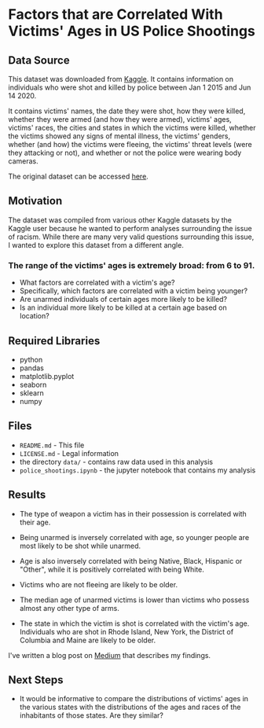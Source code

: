 Factors that are Correlated With Victims' Ages in US Police Shootings
=====================================================================

Data Source
-----------
This dataset was downloaded from [Kaggle](https://www.kaggle.com/). It contains information on individuals who were shot and killed by police between Jan 1 2015 and Jun 14 2020.


It contains victims' names, the date they were shot, how they were killed, whether they were armed (and how they were armed), victims' ages, 
victims' races, the cities and states in which the victims were killed, whether the victims showed any signs of mental illness, the victims' genders, 
whether (and how) the victims were fleeing, the victims' threat levels (were they attacking or not), and whether or not the police were wearing body cameras.


The original dataset can be accessed [here](https://www.kaggle.com/ahsen1330/us-police-shootings).

Motivation
----------
The dataset was compiled from various other Kaggle datasets by the Kaggle user because he wanted to perform analyses surrounding the issue of racism. While
there are many very valid questions surrounding this issue, I wanted to explore this dataset from a different angle.


### The range of the victims' ages is extremely broad: from 6 to 91. 
* What factors are correlated with a victim's age?
* Specifically, which factors are correlated with a victim being younger?
* Are unarmed individuals of certain ages more likely to be killed?
* Is an individual more likely to be killed at a certain age based on location?

Required Libraries
------------------
* python
* pandas
* matplotlib.pyplot
* seaborn
* sklearn
* numpy

Files
-----
* `README.md` - This file
* `LICENSE.md` - Legal information
* the directory `data/` - contains raw data used in this analysis
* `police_shootings.ipynb` - the jupyter notebook that contains my analysis

Results
-------
* The type of weapon a victim has in their possession is 
correlated with their age. 
* Being unarmed is inversely 
correlated with age, so younger people are most likely to be shot while unarmed.

* Age is also inversely correlated with being Native, Black, Hispanic or "Other", 
while it is positively correlated with being White. 

* Victims who are not fleeing are likely to be older.

* The median age of unarmed victims is lower than victims who possess almost any other type of arms.

* The state in which the victim is shot is
correlated with the victim's age. Individuals who are shot in Rhode Island, New York, the District of Columbia 
and Maine are likely to be older.

I've written a blog post on [Medium](https://medium.com/@erin.gill81/this-is-what-the-data-on-us-police-shootings-say-about-victims-ages-5a34b7e04c07) that describes my findings.

Next Steps
----------
* It would be informative to compare the distributions of victims' ages in the various states with the distributions
of the ages and races of the inhabitants of those states. Are they similar?


